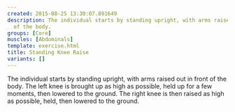 ```yaml
---
created: 2015-08-25 13:30:07.891649
description: The individual starts by standing upright, with arms raised out in front
  of the body.
groups: [Core]
muscles: [Abdominals]
template: exercise.html
title: Standing Knee Raise
variants: []
---
```

The individual starts by standing upright, with arms raised out in front of the body. The left knee is brought up as high as possible, held up for a few moments, then lowered to the ground. The right knee is then raised as high as possible, held, then lowered to the ground.